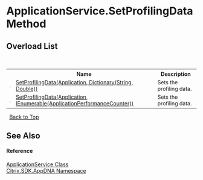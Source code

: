 # ApplicationService.SetProfilingData Method 
 


## Overload List
&nbsp;<table><tr><th></th><th>Name</th><th>Description</th></tr><tr><td>![Public method](media/pubmethod.gif "Public method")</td><td><a href="23f289a4-70e2-c0d1-4380-6e2d18b00bce">SetProfilingData(Application, Dictionary(String, Double))</a></td><td>
Sets the profiling data.</td></tr><tr><td>![Public method](media/pubmethod.gif "Public method")</td><td><a href="98596a15-4737-d561-28cb-d9baf4640bc1">SetProfilingData(Application, IEnumerable(ApplicationPerformanceCounter))</a></td><td>
Sets the profiling data.</td></tr></table>&nbsp;
<a href="#applicationservice.setprofilingdata-method">Back to Top</a>

## See Also


#### Reference
<a href="4190f2b6-31d1-9744-132e-b12e165db1a3">ApplicationService Class</a><br /><a href="fe2d265b-410b-8b11-1eb4-a790e0b062bf">Citrix.SDK.AppDNA Namespace</a><br />